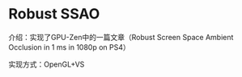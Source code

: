 # Robust SSAO

介绍：实现了GPU-Zen中的一篇文章（Robust Screen Space Ambient Occlusion in 1 ms in 1080p on PS4）

实现方式：OpenGL+VS
